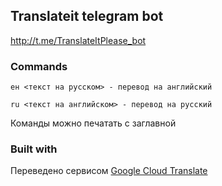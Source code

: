 ## Translateit telegram bot
http://t.me/TranslateItPlease_bot
### Commands
```
ен <текст на русском> - перевод на английский
```
```
ru <текст на английском> - перевод на русский
```
Команды можно печатать с заглавной
### Built with
Переведено сервисом [Google Cloud Translate](https://cloud.google.com/translate)
